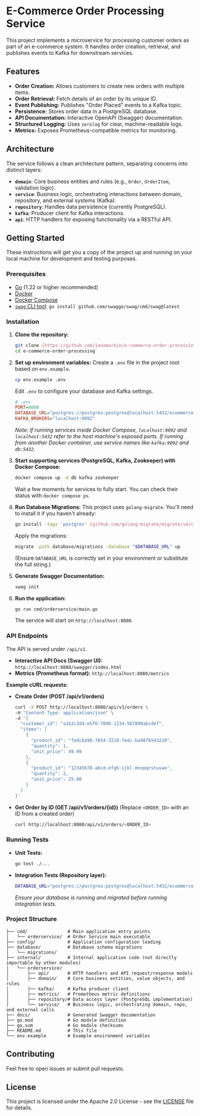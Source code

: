 # E-Commerce Order Processing Service

This project implements a microservice for processing customer orders as part of an e-commerce system. It handles order creation, retrieval, and publishes events to Kafka for downstream services.

## Features

* **Order Creation:** Allows customers to create new orders with multiple items.
* **Order Retrieval:** Fetch details of an order by its unique ID.
* **Event Publishing:** Publishes "Order Placed" events to a Kafka topic.
* **Persistence:** Stores order data in a PostgreSQL database.
* **API Documentation:** Interactive OpenAPI (Swagger) documentation.
* **Structured Logging:** Uses `zerolog` for clear, machine-readable logs.
* **Metrics:** Exposes Prometheus-compatible metrics for monitoring.

## Architecture

The service follows a clean architecture pattern, separating concerns into distinct layers:

* **`domain`**: Core business entities and rules (e.g., `Order`, `OrderItem`, validation logic).
* **`service`**: Business logic, orchestrating interactions between domain, repository, and external systems (Kafka).
* **`repository`**: Handles data persistence (currently PostgreSQL).
* **`kafka`**: Producer client for Kafka interactions.
* **`api`**: HTTP handlers for exposing functionality via a RESTful API.

## Getting Started

These instructions will get you a copy of the project up and running on your local machine for development and testing purposes.

### Prerequisites

* [Go](https://golang.org/doc/install) (1.22 or higher recommended)
* [Docker](https://docs.docker.com/get-docker/)
* [Docker Compose](https://docs.docker.com/compose/install/)
* [`swag` CLI tool](https://github.com/swaggo/swag): `go install github.com/swaggo/swag/cmd/swag@latest`

### Installation

1.  **Clone the repository:**
    ```bash
    git clone [https://github.com/jonamarkin/e-commerce-order-processing.git](https://github.com/jonamarkin/e-commerce-order-processing.git)
    cd e-commerce-order-processing
    ```

2.  **Set up environment variables:**
    Create a `.env` file in the project root based on `env.example`.
    ```bash
    cp env.example .env
    ```
    Edit `.env` to configure your database and Kafka settings.
    ```ini
    # .env
    PORT=8080
    DATABASE_URL="postgres://postgres:postgres@localhost:5432/ecommerce_db?sslmode=disable"
    KAFKA_BROKERS="localhost:9092"
    ```
    *Note: If running services inside Docker Compose, `localhost:9092` and `localhost:5432` refer to the host machine's exposed ports. If running from another Docker container, use service names like `kafka:9092` and `db:5432`.*

3.  **Start supporting services (PostgreSQL, Kafka, Zookeeper) with Docker Compose:**
    ```bash
    docker compose up -d db kafka zookeeper
    ```
    Wait a few moments for services to fully start. You can check their status with `docker compose ps`.

4.  **Run Database Migrations:**
    This project uses `golang-migrate`. You'll need to install it if you haven't already:
    ```bash
    go install -tags 'postgres' [github.com/golang-migrate/migrate/v4/cmd/migrate@latest](https://github.com/golang-migrate/migrate/v4/cmd/migrate@latest)
    ```
    Apply the migrations:
    ```bash
    migrate -path database/migrations -database "$DATABASE_URL" up
    ```
    (Ensure `DATABASE_URL` is correctly set in your environment or substitute the full string.)

5.  **Generate Swagger Documentation:**
    ```bash
    swag init
    ```

6.  **Run the application:**
    ```bash
    go run cmd/orderservice/main.go
    ```
    The service will start on `http://localhost:8080`.

### API Endpoints

The API is served under `/api/v1`.

* **Interactive API Docs (Swagger UI):** `http://localhost:8080/swagger/index.html`
* **Metrics (Prometheus format):** `http://localhost:8080/metrics`

**Example cURL requests:**

* **Create Order (POST /api/v1/orders)**
    ```bash
    curl -X POST http://localhost:8080/api/v1/orders \
    -H "Content-Type: application/json" \
    -d '{
      "customer_id": "a1b2c3d4-e5f6-7890-1234-567890abcdef",
      "items": [
        {
          "product_id": "fedcba98-7654-3210-fedc-ba9876543210",
          "quantity": 1,
          "unit_price": 49.99
        },
        {
          "product_id": "12345678-abcd-efgh-ijkl-mnopqrstuvwx",
          "quantity": 2,
          "unit_price": 25.00
        }
      ]
    }'
    ```

* **Get Order by ID (GET /api/v1/orders/{id})**
  (Replace `<ORDER_ID>` with an ID from a created order)
    ```bash
    curl http://localhost:8080/api/v1/orders/<ORDER_ID>
    ```

### Running Tests

* **Unit Tests:**
    ```bash
    go test ./...
    ```
* **Integration Tests (Repository layer):**
    ```bash
    DATABASE_URL="postgres://postgres:postgres@localhost:5432/ecommerce_db?sslmode=disable" go test -v ./internal/orderservice/repository/...
    ```
  *Ensure your database is running and migrated before running integration tests.*

### Project Structure

```
├── cmd/               # Main application entry points
│   └── orderservice/  # Order Service main executable
├── config/            # Application configuration loading
├── database/          # Database schema migrations
│   └── migrations/
├── internal/          # Internal application code (not directly importable by other modules)
│   └── orderservice/
│       ├── api/       # HTTP handlers and API request/response models
│       ├── domain/    # Core business entities, value objects, and rules
│       ├── kafka/     # Kafka producer client
│       ├── metrics/   # Prometheus metric definitions
│       ├── repository/# Data access layer (PostgreSQL implementation)
│       └── service/   # Business logic, orchestrating domain, repo, and external calls
├── docs/              # Generated Swagger documentation
├── go.mod             # Go module definition
├── go.sum             # Go module checksums
├── README.md          # This file
└── env.example        # Example environment variables
```



## Contributing

Feel free to open issues or submit pull requests.

## License

This project is licensed under the Apache 2.0 License - see the [LICENSE](LICENSE) file for details.